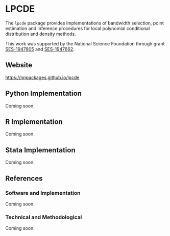 # LPCDE

The `lpcde` package provides implementations of bandwidth selection, point estimation and inference procedures for local polynomial conditional distribution and density methods.

This work was supported by the National Science Foundation through grant [SES-1947805](https://www.nsf.gov/awardsearch/showAward?AWD_ID=1947805) and [SES-1947662](https://www.nsf.gov/awardsearch/showAward?AWD_ID=1947662).

## Website

https://nppackages.github.io/lpcde

## Python Implementation

Coming soon.

## R Implementation

Coming soon.

## Stata Implementation

Coming soon.

## References

### Software and Implementation

Coming soon.

### Technical and Methodological

Coming soon.

<br><br>
